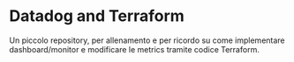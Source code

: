 # Datadog and Terraform

Un piccolo repository, per allenamento e per ricordo su come implementare dashboard/monitor e modificare le metrics tramite codice Terraform. 
<br>

